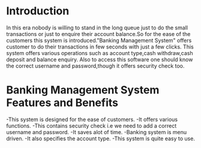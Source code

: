 # Introduction

In this era nobody is willing to stand in the long queue just to do the small transactions or just to enquire their account balance.So for the ease of the customers this system is introduced."Banking Management System" offers customer to do their transactions in few seconds with just a few clicks.
This system offers various operations such as account type,cash withdraw,cash deposit and balance enquiry.
Also to access this software one should know the correct username and password,though it offers security check too.


# Banking Management System Features and Benefits

-This system is designed for the ease of customers.
-It offers various functions.
-This contains security check i.e we need to add a correct username and password.
-It saves alot of time.
-Banking system is menu driven.
-It also specifies the account type.
-This system is quite easy to use.



